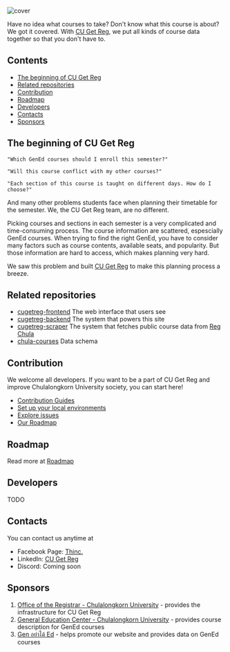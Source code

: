 ![cover](https://user-images.githubusercontent.com/33742791/142388797-fa14bcfa-b01e-45ab-a271-bfdeeb26285f.png)

<!--- insert badge here --->

Have no idea what courses to take? Don't know what this course is about? We got it covered. With [CU Get Reg](https://cugetreg.com), we put all kinds of course data together so that you don't have to.

## Contents

- [The beginning of CU Get Reg](#beginning-of-cu-get-reg)
- [Related repositories](#related-repositories)
- [Contribution](#contribution)
- [Roadmap](#roadmap)
- [Developers](#developers)
- [Contacts](#contacts)
- [Sponsors](#sponsors)

<div id="beginning-of-cu-get-reg"></div>

## The beginning of CU Get Reg

    "Which GenEd courses should I enroll this semester?"

    "Will this course conflict with my other courses?"

    "Each section of this course is taught on different days. How do I choose?"

And many other problems students face when planning their timetable for the semester. We, the CU Get Reg team, are no different.

Picking courses and sections in each semester is a very complicated and time-consuming process. The course information are scattered, espescially GenEd courses. When trying to find the right GenEd, you have to consider many factors such as course contents, available seats, and popularity. But those information are hard to access, which makes planning very hard.

We saw this problem and built [CU Get Reg](https://cugetreg.com) to make this planning process a breeze.

<div id="related-repositories"></div>

## Related repositories

- [cugetreg-frontend](https://github.com/thinc-org/cugetreg-frontend) The web interface that users see
- [cugetreg-backend](https://github.com/thinc-org/cugetreg-backend) The system that powers this site
- [cugetreg-scraper](https://github.com/thinc-org/cugetreg-scraper) The system that fetches public course data from [Reg Chula](https://cas.reg.chula.ac.th/cu/cs/QueryCourseScheduleNew/index.html)
- [chula-courses](https://github.com/thinc-org/chula-courses) Data schema

<div id="contribution"></div>

## Contribution

We welcome all developers. If you want to be a part of CU Get Reg and improve Chulalongkorn University society, you can start here!

- [Contribution Guides](#https://github.com/thinc-org/cugetreg-frontend/wiki/Contribution-Guides)
- [Set up your local environments](https://github.com/thinc-org/cugetreg-frontend/wiki/Contribution-Guides)
- [Explore issues](https://github.com/thinc-org/cugetreg-frontend/issues)
- [Our Roadmap](https://github.com/thinc-org/cugetreg-frontend/wiki/Contribution-Guides)

<div id="roadmap"></div>

## Roadmap

Read more at [Roadmap](https://github.com/thinc-org/cugetreg-frontend/wiki/Contribution-Guides)

<div id="developers"></div>

## Developers

TODO

<div id="contacts"></div>

## Contacts

You can contact us anytime at

- Facebook Page: [Thinc.](https://www.facebook.com/ThailandIncubator)
- LinkedIn: [CU Get Reg](https://www.linkedin.com/company/cugetreg)
- Discord: Coming soon

<div id="sponsors"></div>

## Sponsors

1. [Office of the Registrar - Chulalongkorn University](https://www.reg.chula.ac.th) - provides the infrastructure for CU Get Reg
2. [General Education Center - Chulalongkorn University](https://www.gened.chula.ac.th) - provides course description for GenEd courses
3. [Gen อย่าได้ Ed](https://www.facebook.com/genedahs) - helps promote our website and provides data on GenEd courses
